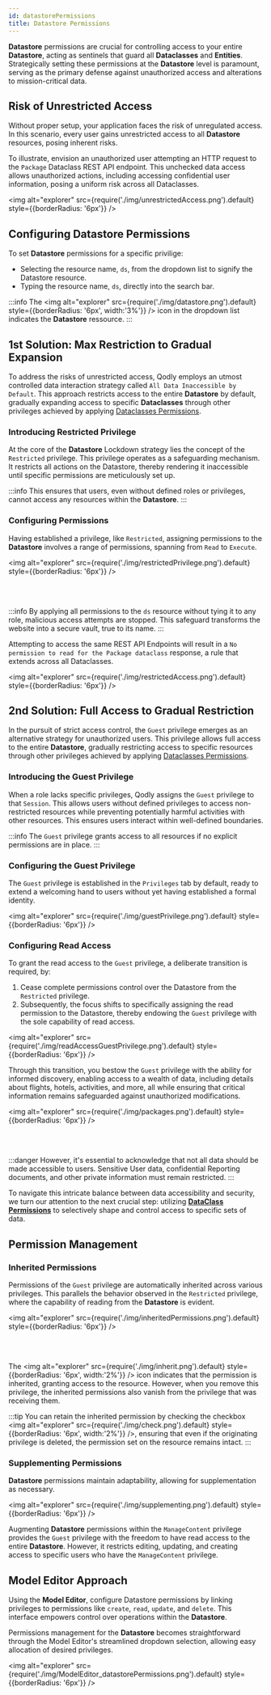 ```yaml
---
id: datastorePermissions
title: Datastore Permissions
---
```


**Datastore** permissions are crucial for controlling access to your entire **Datastore**, acting as sentinels that guard all **Dataclasses** and **Entities**. Strategically setting these permissions at the **Datastore** level is paramount, serving as the primary defense against unauthorized access and alterations to mission-critical data.

## Risk of Unrestricted Access

Without proper setup, your application faces the risk of unregulated access. In this scenario, every user gains unrestricted access to all **Datastore** resources, posing inherent risks.

To illustrate, envision an unauthorized user attempting an HTTP request to the `Package` Dataclass REST API endpoint. This unchecked data access allows unauthorized actions, including accessing confidential user information, posing a uniform risk across all Dataclasses.

<img alt="explorer" src={require('./img/unrestrictedAccess.png').default} style={{borderRadius: '6px'}} />

## Configuring Datastore Permissions 

To set **Datastore** permissions for a specific privilige:

- Selecting the resource name, `ds`, from the dropdown list to signify the Datastore resource.
- Typing the resource name, `ds`, directly into the search bar.

:::info
The <img alt="explorer" src={require('./img/datastore.png').default} style={{borderRadius: '6px', width:'3%'}} /> icon in the dropdown list indicates the **Datastore** ressource.
:::

## 1st Solution: Max Restriction to Gradual Expansion

To address the risks of unrestricted access, Qodly employs an utmost controlled data interaction strategy called `All Data Inaccessible by Default`. This approach restricts access to the entire **Datastore** by default, gradually expanding access to specific **Dataclasses** through other privileges achieved by applying [Dataclasses Permissions](dataClassPermissions.md).


### Introducing Restricted Privilege  

At the core of the **Datastore** Lockdown strategy lies the concept of the `Restricted` privilege. This privilege operates as a safeguarding mechanism. It restricts all actions on the Datastore, thereby rendering it inaccessible until specific permissions are meticulously set up. 

:::info
This ensures that users, even without defined roles or privileges, cannot access any resources within the **Datastore**.
:::

### Configuring Permissions  

Having established a privilege, like `Restricted`, assigning permissions to the **Datastore** involves a range of permissions, spanning from `Read` to `Execute`.

<img alt="explorer" src={require('./img/restrictedPrivilege.png').default} style={{borderRadius: '6px'}} />

<br/><br/>

:::info
By applying all permissions to the `ds` resource without tying it to any role, malicious access attempts are stopped. This safeguard transforms the website into a secure vault, true to its name.
:::

Attempting to access the same REST API Endpoints will result in a `No permission to read for the Package dataclass` response, a rule that extends across all Dataclasses.

<img alt="explorer" src={require('./img/restrictedAccess.png').default} style={{borderRadius: '6px'}} />

## 2nd Solution: Full Access to Gradual Restriction

In the pursuit of strict access control, the `Guest` privilege emerges as an alternative strategy for unauthorized users. This privilege allows full access to the entire **Datastore**, gradually restricting access to specific resources through other privileges achieved by applying [Dataclasses Permissions](dataClassPermissions.md).


### Introducing the Guest Privilege  

When a role lacks specific privileges, Qodly assigns the `Guest` privilege to that `Session`. This allows users without defined privileges to access non-restricted resources while preventing potentially harmful activities with other resources. This ensures users interact within well-defined boundaries.

:::info
The `Guest` privilege grants access to all resources if no explicit permissions are in place.
:::

### Configuring the Guest Privilege  

The `Guest` privilege is established in the `Privileges` tab by default, ready to extend a welcoming hand to users without yet having established a formal identity.

<img alt="explorer" src={require('./img/guestPrivilege.png').default} style={{borderRadius: '6px'}} />

### Configuring Read Access

To grant the read access to the `Guest` privilege, a deliberate transition is required, by:

1. Cease complete permissions control over the Datastore from the `Restricted` privilege. 
2. Subsequently, the focus shifts to specifically assigning the read permission to the Datastore, thereby endowing the `Guest` privilege with the sole capability of read access.

<img alt="explorer" src={require('./img/readAccessGuestPrivilege.png').default} style={{borderRadius: '6px'}} />

Through this transition, you bestow the `Guest` privilege with the ability for informed discovery, enabling access to a wealth of data, including details about flights, hotels, activities, and more, all while ensuring that critical information remains safeguarded against unauthorized modifications. 

<img alt="explorer" src={require('./img/packages.png').default} style={{borderRadius: '6px'}} />


<br/><br/>

:::danger 
However, it's essential to acknowledge that not all data should be made accessible to users. Sensitive User data, confidential Reporting documents, and other private information must remain restricted.
:::

To navigate this intricate balance between data accessibility and security, we turn our attention to the next crucial step: utilizing [**DataClass Permissions**](../roles/dataClassPermissions.md) to selectively shape and control access to specific sets of data.


## Permission Management

### Inherited Permissions 

Permissions of the `Guest` privilege are automatically inherited across various privileges. This parallels the behavior observed in the `Restricted` privilege, where the capability of reading from the **Datastore** is evident.

<img alt="explorer" src={require('./img/inheritedPermissions.png').default} style={{borderRadius: '6px'}} />

<br/><br/>

The <img alt="explorer" src={require('./img/inherit.png').default} style={{borderRadius: '6px', width:'2%'}} /> icon indicates that the permission is inherited, granting access to the resource. However, when you remove this privilege, the inherited permissions also vanish from the privilege that was receiving them.


:::tip
You can retain the inherited permission by checking the checkbox <img alt="explorer" src={require('./img/check.png').default} style={{borderRadius: '6px', width:'2%'}} />, ensuring that even if the originating privilege is deleted, the permission set on the resource remains intact.
:::

### Supplementing Permissions 

**Datastore** permissions maintain adaptability, allowing for supplementation as necessary.

<img alt="explorer" src={require('./img/supplementing.png').default} style={{borderRadius: '6px'}} />

Augmenting **Datastore** permissions within the `ManageContent` privilege provides the `Guest` privilege with the freedom to have read access to the entire **Datastore**. However, it restricts editing, updating, and creating access to specific users who have the `ManageContent` privilege.

## Model Editor Approach

Using the **Model Editor**, configure Datastore permissions by linking privileges to permissions like `create`, `read`, `update`, and `delete`. This interface empowers control over operations within the **Datastore**. 

Permissions management for the **Datastore** becomes straightforward through the Model Editor's streamlined dropdown selection, allowing easy allocation of desired privileges.

<img alt="explorer" src={require('./img/ModelEditor_datastorePermissions.png').default} style={{borderRadius: '6px'}} />
